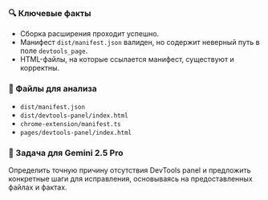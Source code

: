 ### 🔍 Ключевые факты

*   Сборка расширения проходит успешно.
*   Манифест `dist/manifest.json` валиден, но содержит неверный путь в поле `devtools_page`.
*   HTML-файлы, на которые ссылается манифест, существуют и корректны.

### 📁 Файлы для анализа

*   `dist/manifest.json`
*   `dist/devtools-panel/index.html`
*   `chrome-extension/manifest.ts`
*   `pages/devtools-panel/index.html`

### 🎯 Задача для Gemini 2.5 Pro

Определить точную причину отсутствия DevTools panel и предложить конкретные шаги для исправления, основываясь на предоставленных файлах и фактах.
